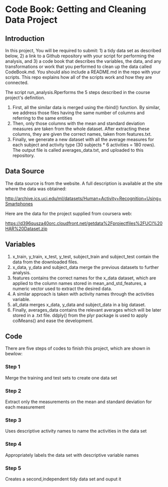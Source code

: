 Code Book: Getting and Cleaning Data Project
========================================================

Introduction
-------------------------

In this project, You will be required to submit: 1) a tidy data set as described below, 2) a link to a Github repository with your script for performing the analysis, and 3) a code book that describes the variables, the data, and any transformations or work that you performed to clean up the data called CodeBook.md. You should also include a README.md in the repo with your scripts. This repo explains how all of the scripts work and how they are connected.  

The script run_analysis.Rperforms the 5 steps described in the course project's definition.

1. First, all the similar data is merged using the rbind() function. By similar, we address those files having the same number of columns and referring to the same entities
2. Then, only those columns with the mean and standard deviation measures are taken from the whole dataset. After extracting these columns, they are given the correct names, taken from features.txt.
3. Finally, we generate a new dataset with all the average measures for each subject and activity type (30 subjects * 6 activities = 180 rows). The output file is called averages_data.txt, and uploaded to this repository.
  



Data Source
-------------------------

The data source is from the website. A full description is available at the site where the data was obtained: 

http://archive.ics.uci.edu/ml/datasets/Human+Activity+Recognition+Using+Smartphones 

Here are the data for the project supplied from coursera web: 

https://d396qusza40orc.cloudfront.net/getdata%2Fprojectfiles%2FUCI%20HAR%20Dataset.zip 



Variables
-------------------------


1. x_train, y_train, x_test, y_test, subject_train and subject_test contain the data from the downloaded files.
2. x_data, y_data and subject_data merge the previous datasets to further analysis.
3. features contains the correct names for the x_data dataset, which are applied to the column names stored in mean_and_std_features, a numeric vector used to extract the desired data.
4. A similar approach is taken with activity names through the activities variable.
5. all_data merges x_data, y_data and subject_data in a big dataset.
6. Finally, averages_data contains the relevant averages which will be later stored in a .txt file. ddply() from the plyr package is used to apply colMeans() and ease the development.


Code
-------------------------

There are five steps of codes to finish this project, which are shown in bewlow:

### Step 1 

Merge the training and test sets to create one data set

### Step 2

Extract only the measurements on the mean and standard deviation for each measurement

### Step 3

Uses descriptive activity names to name the activities in the data set

### Step 4

Appropriately labels the data set with descriptive variable names

### Step 5

Creates a second,independent tidy data set and ouput it


   





